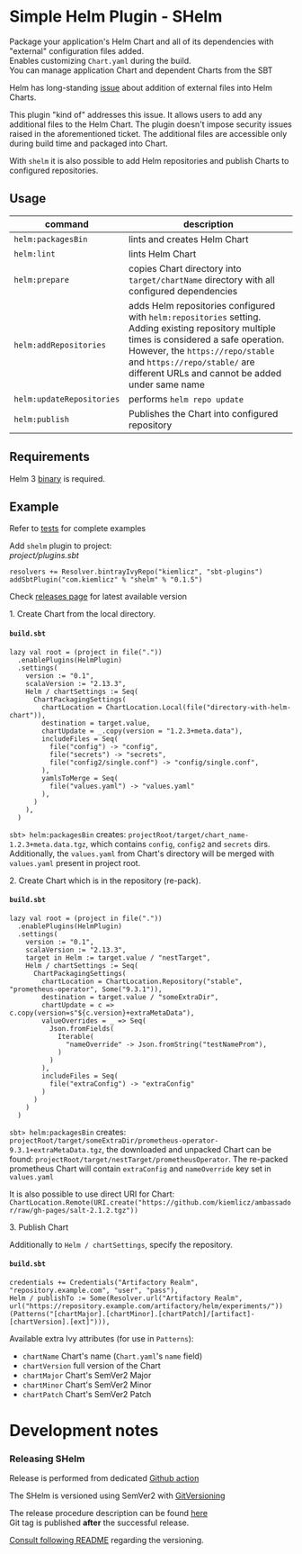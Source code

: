 # Simple Helm Plugin - SHelm
Package your application's Helm Chart and all of its dependencies with "external" configuration files added.  
Enables customizing `Chart.yaml` during the build.  
You can manage application Chart and dependent Charts from the SBT

Helm has long-standing [issue](https://github.com/helm/helm/issues/3276) about addition of external files into Helm Charts.

This plugin "kind of" addresses this issue. 
It allows users to add any additional files to the Helm Chart. 
The plugin doesn't impose security issues raised in the aforementioned ticket.
The additional files are accessible only during build time and packaged into Chart.

With `shelm` it is also possible to add Helm repositories and publish Charts to configured repositories.

## Usage
| command | description |
|-|-|
|`helm:packagesBin`|lints and creates Helm Chart|
|`helm:lint`|lints Helm Chart|
|`helm:prepare`|copies Chart directory into `target/chartName` directory with all configured dependencies|
|`helm:addRepositories`|adds Helm repositories configured with `helm:repositories` setting. Adding existing repository multiple times is considered a safe operation. However, the `https://repo/stable` and `https://repo/stable/` are different URLs and cannot be added under same name|
|`helm:updateRepositories`|performs `helm repo update`|
|`helm:publish`|Publishes the Chart into configured repository|

## Requirements 
Helm 3 [binary](https://helm.sh/docs/intro/install/) is required.

## Example
Refer to [tests](https://github.com/kiemlicz/shelm/tree/master/src/sbt-test/shelm) for complete examples

Add `shelm` plugin to project:  
_project/plugins.sbt_
```
resolvers += Resolver.bintrayIvyRepo("kiemlicz", "sbt-plugins")
addSbtPlugin("com.kiemlicz" % "shelm" % "0.1.5")
```
Check [releases page](https://github.com/kiemlicz/shelm/releases) for latest available version

1\. Create Chart from the local directory.  
#### **`build.sbt`**
```
lazy val root = (project in file("."))
  .enablePlugins(HelmPlugin)
  .settings(
    version := "0.1",
    scalaVersion := "2.13.3",
    Helm / chartSettings := Seq(
      ChartPackagingSettings(
        chartLocation = ChartLocation.Local(file("directory-with-helm-chart")),
        destination = target.value,
        chartUpdate = _.copy(version = "1.2.3+meta.data"),
        includeFiles = Seq(
          file("config") -> "config",
          file("secrets") -> "secrets",
          file("config2/single.conf") -> "config/single.conf",
        ),
        yamlsToMerge = Seq(
          file("values.yaml") -> "values.yaml"
        ),
      )
    ),
  )
```
`sbt> helm:packagesBin` creates: `projectRoot/target/chart_name-1.2.3+meta.data.tgz`, which contains `config`, `config2` and `secrets` dirs.
Additionally, the `values.yaml` from Chart's directory will be merged with `values.yaml` present in project root.

2\. Create Chart which is in the repository (re-pack).
#### **`build.sbt`**
```
lazy val root = (project in file("."))
  .enablePlugins(HelmPlugin)
  .settings(
    version := "0.1",
    scalaVersion := "2.13.3",
    target in Helm := target.value / "nestTarget",
    Helm / chartSettings := Seq(
      ChartPackagingSettings(
        chartLocation = ChartLocation.Repository("stable", "prometheus-operator", Some("9.3.1")),
        destination = target.value / "someExtraDir",        
        chartUpdate = c => c.copy(version=s"${c.version}+extraMetaData"),
        valueOverrides = _ => Seq(
          Json.fromFields(
            Iterable(
              "nameOverride" -> Json.fromString("testNameProm"),
            )
          )
        ),
        includeFiles = Seq(
          file("extraConfig") -> "extraConfig"
        )
      )
    )
  )
```
`sbt> helm:packagesBin` creates: `projectRoot/target/someExtraDir/prometheus-operator-9.3.1+extraMetaData.tgz`, 
the downloaded and unpacked Chart can be found: `projectRoot/target/nestTarget/prometheusOperator`.
The re-packed prometheus Chart will contain `extraConfig` and `nameOverride` key set in `values.yaml`

It is also possible to use direct URI for Chart: `ChartLocation.Remote(URI.create("https://github.com/kiemlicz/ambassador/raw/gh-pages/salt-2.1.2.tgz"))`

3\. Publish Chart

Additionally to `Helm / chartSettings`, specify the repository.
#### **`build.sbt`**
```
credentials += Credentials("Artifactory Realm", "repository.example.com", "user", "pass"),
Helm / publishTo := Some(Resolver.url("Artifactory Realm", url("https://repository.example.com/artifactory/helm/experiments/"))(Patterns("[chartMajor].[chartMinor].[chartPatch]/[artifact]-[chartVersion].[ext]"))),
```
Available extra Ivy attributes (for use in `Patterns`):
- `chartName` Chart's name (`Chart.yaml`'s `name` field)
- `chartVersion` full version of the Chart
- `chartMajor` Chart's SemVer2 Major
- `chartMinor` Chart's SemVer2 Minor
- `chartPatch` Chart's SemVer2 Patch

# Development notes
### Releasing SHelm
Release is performed from dedicated [Github action](https://github.com/kiemlicz/shelm/actions?query=workflow%3ARelease)

The SHelm is versioned using SemVer2 with [GitVersioning](https://github.com/rallyhealth/sbt-git-versioning)

The release procedure description can be found [here](https://github.com/rallyhealth/sbt-git-versioning#recommended--drelease)  
Git tag is published **after** the successful release.

[Consult following README](https://github.com/rallyhealth/sbt-git-versioning#notes) regarding the versioning. 
